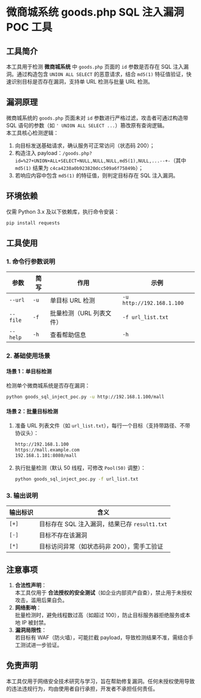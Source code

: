 # 微商城系统 goods.php SQL 注入漏洞 POC 工具

## 工具简介
本工具用于检测 **微商城系统** 中 `goods.php` 页面的 `id` 参数是否存在 SQL 注入漏洞。通过构造包含 `UNION ALL SELECT` 的恶意请求，结合 `md5(1)` 特征值验证，快速识别目标是否存在漏洞，支持单 URL 检测与批量 URL 检测。


## 漏洞原理
微商城系统的 `goods.php` 页面未对 `id` 参数进行严格过滤，攻击者可通过构造带 SQL 语句的参数（如 `' UNION ALL SELECT ...`）篡改原有查询逻辑。  
本工具核心检测逻辑：
1. 向目标发送基础请求，确认服务可正常访问（状态码 200）；
2. 构造注入 payload：`/goods.php?id=%27+UNION+ALL+SELECT+NULL,NULL,NULL,md5(1),NULL,...--+-`（其中 `md5(1)` 结果为 `c4ca4238a0b923820dcc509a6f75849b`）；
3. 若响应内容中包含 `md5(1)` 的特征值，则判定目标存在 SQL 注入漏洞。


## 环境依赖
仅需 Python 3.x 及以下依赖库，执行命令安装：
```bash
pip install requests
```


## 工具使用
### 1. 命令行参数说明
| 参数        | 简写 | 作用                  | 示例                          |
|-------------|------|-----------------------|-------------------------------|
| `--url`     | `-u` | 单目标 URL 检测        | `-u http://192.168.1.100`     |
| `--file`    | `-f` | 批量检测（URL 列表文件）| `-f url_list.txt`             |
| `--help`    | `-h` | 查看帮助信息          | `-h`                          |


### 2. 基础使用场景
#### 场景 1：单目标检测
检测单个微商城系统是否存在漏洞：
```bash
python goods_sql_inject_poc.py -u http://192.168.1.100/mall
```

#### 场景 2：批量目标检测
1. 准备 URL 列表文件（如 `url_list.txt`），每行一个目标（支持带路径、不带协议头）：
   ```txt
   http://192.168.1.100
   https://mall.example.com
   192.168.1.101:8080/mall
   ```
2. 执行批量检测（默认 50 线程，可修改 `Pool(50)` 调整）：
   ```bash
   python goods_sql_inject_poc.py -f url_list.txt
   ```


### 3. 输出说明
| 输出标识 | 含义                                  |
|----------|---------------------------------------|
| `[+]`    | 目标存在 SQL 注入漏洞，结果已存 `result1.txt` |
| `[-]`    | 目标不存在该漏洞                      |
| `[*]`    | 目标访问异常（如状态码非 200），需手工验证 |


## 注意事项
1. **合法性声明**：  
   本工具仅用于 **合法授权的安全测试**（如企业内部资产自查），禁止用于未授权攻击，滥用后果自负。
2. **网络影响**：  
   批量检测时，避免线程数过高（如超过 100），防止目标服务器拒绝服务或本地 IP 被封禁。
3. **漏洞局限性**：  
   若目标有 WAF（防火墙），可能拦截 payload，导致检测结果不准，需结合手工测试进一步验证。


## 免责声明
本工具仅用于网络安全技术研究与学习，旨在帮助修复漏洞。任何未授权使用导致的违法违规行为，均由使用者自行承担，开发者不承担任何责任。
